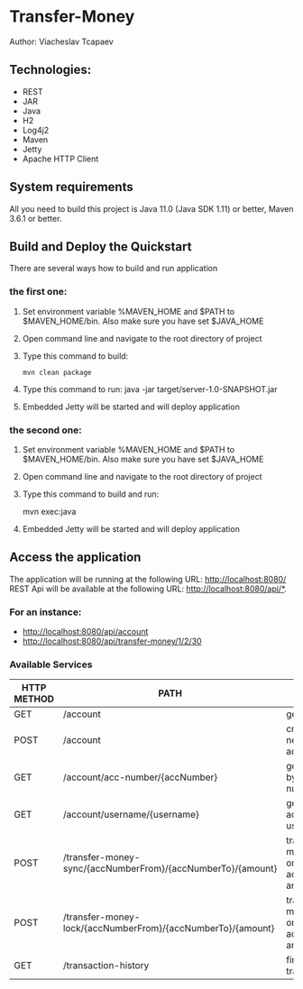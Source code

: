 Transfer-Money
==============================================================================================
Author: Viacheslav Tcapaev

Technologies:
------------ 
- REST 
- JAR 
- Java
- H2
- Log4j2 
- Maven
- Jetty
- Apache HTTP Client

System requirements
-------------------

All you need to build this project is Java 11.0 (Java SDK 1.11) or better, Maven 3.6.1 or better.

Build and Deploy the Quickstart
-------------------------

There are several ways how to build and run application
 
### the first one:
 1. Set environment variable %MAVEN_HOME and $PATH to $MAVEN_HOME/bin. Also make sure you have set $JAVA_HOME  
 2. Open command line and navigate to the root directory of project
 3. Type this command to build:

        mvn clean package 

 4. Type this command to run:
        java -jar target/server-1.0-SNAPSHOT.jar

 6. Embedded Jetty will be started and will deploy application
 
### the second one:
  1. Set environment variable %MAVEN_HOME and $PATH to $MAVEN_HOME/bin. Also make sure you have set $JAVA_HOME  
  2. Open command line and navigate to the root directory of project
  3. Type this command to build and run:
        
        mvn exec:java
        
  4. Embedded Jetty will be started and will deploy application 
 


Access the application
---------------------

The application will be running at the following URL: <http://localhost:8080/>
REST Api will be available at the following URL: <http://localhost:8080/api/*>. 

### For an instance: 

- <http://localhost:8080/api/account>
- <http://localhost:8080/api/transfer-money/1/2/30>

### Available Services

| HTTP METHOD | PATH | USAGE |
| -----------| ------ | ------ |
| GET | /account | get all users | 
| POST | /account | create a new account | 
| GET | /account/acc-number/{accNumber} | get account by account number | 
| GET | /account/username/{username} | get accounts by username |
| POST | /transfer-money-sync/{accNumberFrom}/{accNumberTo}/{amount} | transfer money from one account to another
| POST | /transfer-money-lock/{accNumberFrom}/{accNumberTo}/{amount} | transfer money from one account to another
| GET | /transaction-history | find all transactions  

